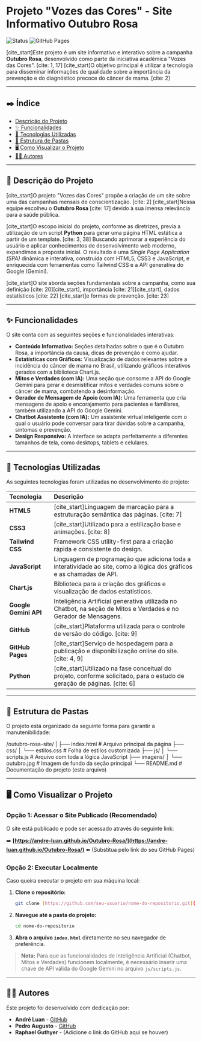 # Projeto "Vozes das Cores" - Site Informativo Outubro Rosa

![Status](https://img.shields.io/badge/status-concluído-brightgreen)
![GitHub Pages](https://img.shields.io/badge/deploy-GitHub%20Pages-blueviolet)

[cite_start]Este projeto é um site informativo e interativo sobre a campanha **Outubro Rosa**, desenvolvido como parte da iniciativa acadêmica "Vozes das Cores". [cite: 1, 17] [cite_start]O objetivo principal é utilizar a tecnologia para disseminar informações de qualidade sobre a importância da prevenção e do diagnóstico precoce do câncer de mama. [cite: 2]

---

## ✒️ Índice

- [Descrição do Projeto](#-descrição-do-projeto)
- [✨ Funcionalidades](#-funcionalidades)
- [🚀 Tecnologias Utilizadas](#-tecnologias-utilizadas)
- [📂 Estrutura de Pastas](#-estrutura-de-pastas)
- [🖥️ Como Visualizar o Projeto](#️-como-visualizar-o-projeto)
- [👨‍💻 Autores](#-autores)

---

## 📖 Descrição do Projeto

[cite_start]O projeto "Vozes das Cores" propõe a criação de um site sobre uma das campanhas mensais de conscientização. [cite: 2] [cite_start]Nossa equipe escolheu o **Outubro Rosa** [cite: 17] devido à sua imensa relevância para a saúde pública.

[cite_start]O escopo inicial do projeto, conforme as diretrizes, previa a utilização de um script **Python** para gerar uma página HTML estática a partir de um template. [cite: 3, 38] Buscando aprimorar a experiência do usuário e aplicar conhecimentos de desenvolvimento web moderno, expandimos a proposta inicial. O resultado é uma *Single Page Application (SPA)* dinâmica e interativa, construída com HTML5, CSS3 e JavaScript, e enriquecida com ferramentas como Tailwind CSS e a API generativa do Google (Gemini).

[cite_start]O site aborda seções fundamentais sobre a campanha, como sua definição [cite: 20][cite_start], importância [cite: 21][cite_start], dados estatísticos [cite: 22] [cite_start]e formas de prevenção. [cite: 23]

---

## ✨ Funcionalidades

O site conta com as seguintes seções e funcionalidades interativas:

-   **Conteúdo Informativo:** Seções detalhadas sobre o que é o Outubro Rosa, a importância da causa, dicas de prevenção e como ajudar.
-   **Estatísticas com Gráficos:** Visualização de dados relevantes sobre a incidência do câncer de mama no Brasil, utilizando gráficos interativos gerados com a biblioteca Chart.js.
-   **Mitos e Verdades (com IA):** Uma seção que consome a API do Google Gemini para gerar e desmistificar mitos e verdades comuns sobre o câncer de mama, combatendo a desinformação.
-   **Gerador de Mensagem de Apoio (com IA):** Uma ferramenta que cria mensagens de apoio e encorajamento para pacientes e familiares, também utilizando a API do Google Gemini.
-   **Chatbot Assistente (com IA):** Um assistente virtual inteligente com o qual o usuário pode conversar para tirar dúvidas sobre a campanha, sintomas e prevenção.
-   **Design Responsivo:** A interface se adapta perfeitamente a diferentes tamanhos de tela, como desktops, tablets e celulares.

---

## 🚀 Tecnologias Utilizadas

As seguintes tecnologias foram utilizadas no desenvolvimento do projeto:

| Tecnologia | Descrição |
| :--- | :--- |
| **HTML5** | [cite_start]Linguagem de marcação para a estruturação semântica das páginas. [cite: 7] |
| **CSS3** | [cite_start]Utilizado para a estilização base e animações. [cite: 8] |
| **Tailwind CSS** | Framework CSS utility-first para a criação rápida e consistente do design. |
| **JavaScript** | Linguagem de programação que adiciona toda a interatividade ao site, como a lógica dos gráficos e as chamadas de API. |
| **Chart.js** | Biblioteca para a criação dos gráficos e visualização de dados estatísticos. |
| **Google Gemini API** | Inteligência Artificial generativa utilizada no Chatbot, na seção de Mitos e Verdades e no Gerador de Mensagens. |
| **GitHub** | [cite_start]Plataforma utilizada para o controle de versão do código. [cite: 9] |
| **GitHub Pages**| [cite_start]Serviço de hospedagem para a publicação e disponibilização online do site. [cite: 4, 9] |
| **Python** | [cite_start]Utilizado na fase conceitual do projeto, conforme solicitado, para o estudo de geração de páginas. [cite: 6] |

---

## 📂 Estrutura de Pastas

O projeto está organizado da seguinte forma para garantir a manutenibilidade:

/outubro-rosa-site/
|
├── index.html            # Arquivo principal da página
├── css/
│   └── estilos.css       # Folha de estilos customizada
├── js/
│   └── scripts.js        # Arquivo com toda a lógica JavaScript
├── imagens/
│   └── outubro.jpg       # Imagem de fundo da seção principal
└── README.md             # Documentação do projeto (este arquivo)


---

## 🖥️ Como Visualizar o Projeto

### Opção 1: Acessar o Site Publicado (Recomendado)

O site está publicado e pode ser acessado através do seguinte link:

➡️ **[https://andre-luan.github.io/Outubro-Rosa/](https://andre-luan.github.io/Outubro-Rosa/)** ⬅️ (Substitua pelo link do seu GitHub Pages)

### Opção 2: Executar Localmente

Caso queira executar o projeto em sua máquina local:

1.  **Clone o repositório:**
    ```bash
    git clone [https://github.com/seu-usuario/nome-do-repositorio.git](https://github.com/seu-usuario/nome-do-repositorio.git)
    ```
2.  **Navegue até a pasta do projeto:**
    ```bash
    cd nome-do-repositorio
    ```
3.  **Abra o arquivo `index.html`** diretamente no seu navegador de preferência.

> **Nota:** Para que as funcionalidades de Inteligência Artificial (Chatbot, Mitos e Verdades) funcionem localmente, é necessário inserir uma chave de API válida do Google Gemini no arquivo `js/scripts.js`.

---

## 👨‍💻 Autores

Este projeto foi desenvolvido com dedicação por:

-   **André Luan** - [GitHub](https://github.com/andorelol)
-   **Pedro Augusto** - [GitHub](https://github.com/pedroasampa)
-   **Raphael Guthyer** - (Adicione o link do GitHub aqui se houver)
